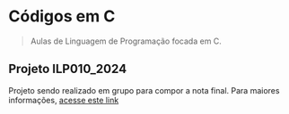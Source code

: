 # Códigos em C 

> Aulas de Linguagem de Programação focada em C. 

## Projeto ILP010_2024
Projeto sendo realizado em grupo para compor a nota final. Para maiores informações, [acesse este link](https://github.com/GabrielCoelho/ILP010-2024.2/Projeto_ILP010_2024) 



